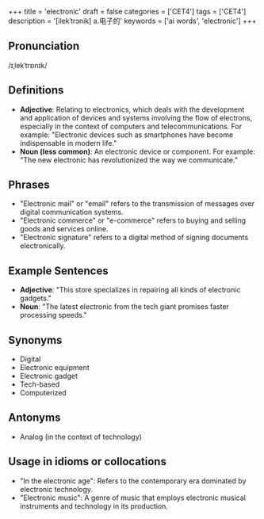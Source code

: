 +++
title = 'electronic'
draft = false
categories = ['CET4']
tags = ['CET4']
description = '[ilekˈtrɔnik] a.电子的'
keywords = ['ai words', 'electronic']
+++

## Pronunciation
/ɪˌlekˈtrɒnɪk/

## Definitions
- **Adjective**: Relating to electronics, which deals with the development and application of devices and systems involving the flow of electrons, especially in the context of computers and telecommunications. For example: "Electronic devices such as smartphones have become indispensable in modern life."
- **Noun (less common)**: An electronic device or component. For example: "The new electronic has revolutionized the way we communicate."

## Phrases
- "Electronic mail" or "email" refers to the transmission of messages over digital communication systems.
- "Electronic commerce" or "e-commerce" refers to buying and selling goods and services online.
- "Electronic signature" refers to a digital method of signing documents electronically.

## Example Sentences
- **Adjective**: "This store specializes in repairing all kinds of electronic gadgets."
- **Noun**: "The latest electronic from the tech giant promises faster processing speeds."

## Synonyms
- Digital
- Electronic equipment
- Electronic gadget
- Tech-based
- Computerized

## Antonyms
- Analog (in the context of technology)

## Usage in idioms or collocations
- "In the electronic age": Refers to the contemporary era dominated by electronic technology.
- "Electronic music": A genre of music that employs electronic musical instruments and technology in its production.
